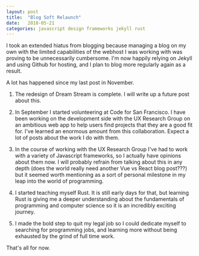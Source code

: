 ```yaml
---
layout: post
title:  "Blog Soft Relaunch"
date:   2018-05-21
categories: javascript design frameworks jekyll rust
---
```


I took an extended hiatus from blogging because managing a blog on my own with the limited capabilities of the webhost I was working with was proving to be unnecessarily cumbersome. I'm now happily relying on Jekyll and using Github for hosting, and I plan to blog more regularly again as a result.

A lot has happened since my last post in November.

  1. The redesign of Dream Stream is complete. I will write up a future post about this.
  
  2. In September I started volunteering at Code for San Francisco. I have been working on the development side with the UX Research Group on an ambitious web app to help users find projects that they are a good fit for. I've learned an enormous amount from this collaboration. Expect a lot of posts about the work I do with them.
  
  3. In the course of working with the UX Research Group I've had to work with a variety of Javascript frameworks, so I actually have opinions about them now. I will probably refrain from talking about this in any depth (does the world really need another Vue vs React blog post???) but it seemed worth mentioning as a sort of personal milestone in my leap into the world of programming.
  
  4. I started teaching myself Rust. It is still early days for that, but learning Rust is giving me a deeper understanding about the fundamentals of programming and computer science so it is an incredibly exciting journey.
  
  5. I made the bold step to quit my legal job so I could dedicate myself to searching for programming jobs, and learning more without being exhausted by the grind of full time work.
  
That's all for now.

